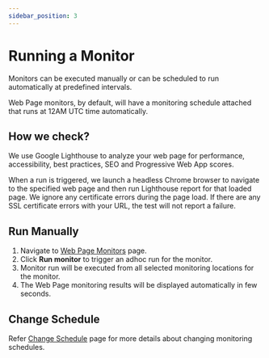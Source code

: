 ```yaml
---
sidebar_position: 3
---
```


# Running a Monitor

Monitors can be executed manually or can be scheduled to run automatically at predefined intervals.

Web Page monitors, by default, will have a monitoring schedule attached that runs at 12AM UTC time automatically.

## How we check?

We use Google Lighthouse to analyze your web page for performance, accessibility, best practices, SEO and Progressive Web App scores.

When a run is triggered, we launch a headless Chrome browser to navigate to the specified web page and then run Lighthouse report for that loaded page. We ignore any certificate errors during the page load. If there are any SSL certificate errors with your URL, the test will not report a failure. 

## Run Manually

1. Navigate to [Web Page Monitors](https://app.devraven.io/app/webPageMonitors) page.
2. Click **Run monitor** to trigger an adhoc run for the monitor.
3. Monitor run will be executed from all selected monitoring locations for the monitor.
4. The Web Page monitoring results will be displayed automatically in few seconds.

## Change Schedule

Refer [Change Schedule](/docs/monitor-configuration/change-schedule) page for more details about changing monitoring schedules.
